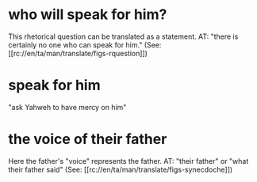 # who will speak for him?

This rhetorical question can be translated as a statement. AT: "there is certainly no one who can speak for him." (See: [[rc://en/ta/man/translate/figs-rquestion]])

# speak for him

"ask Yahweh to have mercy on him"

# the voice of their father

Here the father's "voice" represents the father. AT: "their father" or "what their father said" (See: [[rc://en/ta/man/translate/figs-synecdoche]])